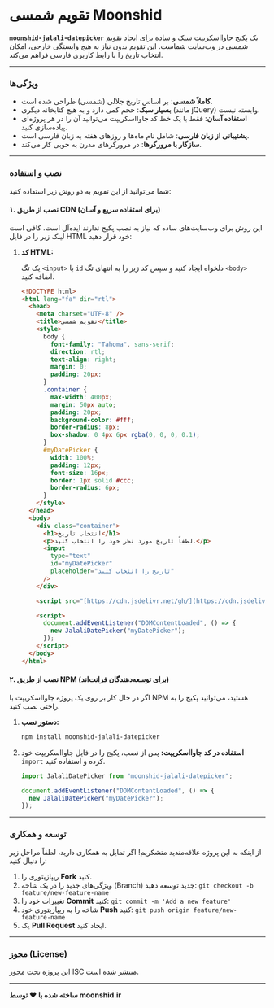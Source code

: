 # تقویم شمسی Moonshid

**`moonshid-jalali-datepicker`** یک پکیج جاوااسکریپت سبک و ساده برای ایجاد تقویم شمسی در وب‌سایت شماست. این تقویم بدون نیاز به هیچ وابستگی خارجی، امکان انتخاب تاریخ را با رابط کاربری فارسی فراهم می‌کند.

---

### **ویژگی‌ها**

- **کاملاً شمسی**: بر اساس تاریخ جلالی (شمسی) طراحی شده است.
- **بسیار سبک**: حجم کمی دارد و به هیچ کتابخانه دیگری (مانند jQuery) وابسته نیست.
- **استفاده آسان**: فقط با یک خط کد جاوااسکریپت می‌توانید آن را در هر پروژه‌ای پیاده‌سازی کنید.
- **پشتیبانی از زبان فارسی**: شامل نام ماه‌ها و روزهای هفته به زبان فارسی است.
- **سازگار با مرورگرها**: در مرورگرهای مدرن به خوبی کار می‌کند.

---

### **نصب و استفاده**

شما می‌توانید از این تقویم به دو روش زیر استفاده کنید:

#### **۱. نصب از طریق CDN (برای استفاده سریع و آسان)**

این روش برای وب‌سایت‌های ساده که نیاز به نصب پکیج ندارند ایده‌آل است. کافی است لینک زیر را در فایل HTML خود قرار دهید:

1.  **کد HTML:**

    یک تگ `<input>` با `id` دلخواه ایجاد کنید و سپس کد زیر را به انتهای تگ `<body>` اضافه کنید.

    ```html
    <!DOCTYPE html>
    <html lang="fa" dir="rtl">
      <head>
        <meta charset="UTF-8" />
        <title>تقویم شمسی</title>
        <style>
          body {
            font-family: "Tahoma", sans-serif;
            direction: rtl;
            text-align: right;
            margin: 0;
            padding: 20px;
          }
          .container {
            max-width: 400px;
            margin: 50px auto;
            padding: 20px;
            background-color: #fff;
            border-radius: 8px;
            box-shadow: 0 4px 6px rgba(0, 0, 0, 0.1);
          }
          #myDatePicker {
            width: 100%;
            padding: 12px;
            font-size: 16px;
            border: 1px solid #ccc;
            border-radius: 6px;
          }
        </style>
      </head>
      <body>
        <div class="container">
          <h1>انتخاب تاریخ</h1>
          <p>لطفاً تاریخ مورد نظر خود را انتخاب کنید.</p>
          <input
            type="text"
            id="myDatePicker"
            placeholder="تاریخ را انتخاب کنید"
          />
        </div>

        <script src="[https://cdn.jsdelivr.net/gh/](https://cdn.jsdelivr.net/gh/)<نام کاربری گیت‌هاب شما>/moonshid-jalali-datepicker@1.0.0/dist/moonshid-jalali-datepicker.min.js"></script>

        <script>
          document.addEventListener("DOMContentLoaded", () => {
            new JalaliDatePicker("myDatePicker");
          });
        </script>
      </body>
    </html>
    ```

#### **۲. نصب از طریق NPM (برای توسعه‌دهندگان فرانت‌اند)**

اگر در حال کار بر روی یک پروژه جاوااسکریپت با NPM هستید، می‌توانید پکیج را به راحتی نصب کنید.

1.  **دستور نصب:**

    ```bash
    npm install moonshid-jalali-datepicker
    ```

2.  **استفاده در کد جاوااسکریپت:**
    پس از نصب، پکیج را در فایل جاوااسکریپت خود `import` کرده و استفاده کنید.

    ```javascript
    import JalaliDatePicker from "moonshid-jalali-datepicker";

    document.addEventListener("DOMContentLoaded", () => {
      new JalaliDatePicker("myDatePicker");
    });
    ```

---

### **توسعه و همکاری**

از اینکه به این پروژه علاقه‌مندید متشکریم! اگر تمایل به همکاری دارید، لطفاً مراحل زیر را دنبال کنید:

1.  ریپازیتوری را **Fork** کنید.
2.  ویژگی‌های جدید را در یک شاخه (Branch) جدید توسعه دهید: `git checkout -b feature/new-feature-name`
3.  تغییرات خود را **Commit** کنید: `git commit -m 'Add a new feature'`
4.  شاخه را به ریپازیتوری خود **Push** کنید: `git push origin feature/new-feature-name`
5.  یک **Pull Request** ایجاد کنید.

---

### **مجوز (License)**

این پروژه تحت مجوز ISC منتشر شده است.

---

**ساخته شده با ❤️ توسط moonshid.ir**
